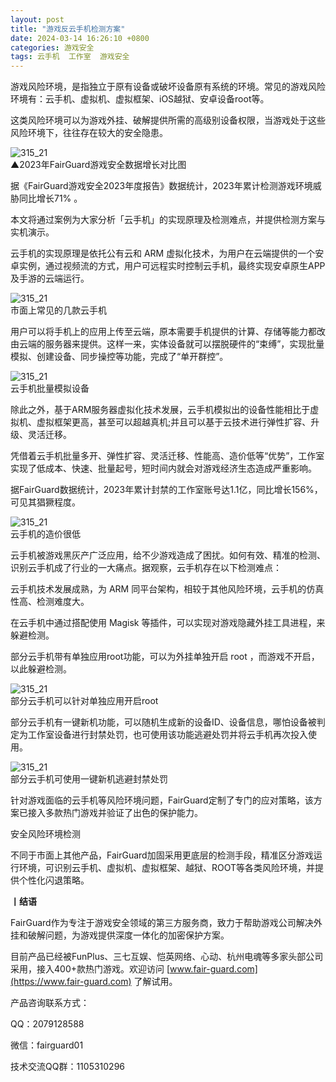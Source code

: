 ```yaml
---
layout: post
title: "游戏反云手机检测方案"
date: 2024-03-14 16:26:10 +0800
categories: 游戏安全
tags: 云手机  工作室  游戏安全
---
```


游戏风险环境，是指独立于原有设备或破坏设备原有系统的环境。常见的游戏风险环境有：云手机、虚拟机、虚拟框架、iOS越狱、安卓设备root等。<!-- more -->  

这类风险环境可以为游戏外挂、破解提供所需的高级别设备权限，当游戏处于这些风险环境下，往往存在较大的安全隐患。  

![315_21](/assets/res/202103/2023游戏安全风险.png)  
▲2023年FairGuard游戏安全数据增长对比图  

据《FairGuard游戏安全2023年度报告》数据统计，2023年累计检测游戏环境威胁同比增长71% 。  

本文将通过案例为大家分析「云手机」的实现原理及检测难点，并提供检测方案与实机演示。  

云手机的实现原理是依托公有云和 ARM 虚拟化技术，为用户在云端提供的一个安卓实例，通过视频流的方式，用户可远程实时控制云手机，最终实现安卓原生APP及手游的云端运行。  

![315_21](/assets/res/202103/云手机.png)  
市面上常见的几款云手机  

用户可以将手机上的应用上传至云端，原本需要手机提供的计算、存储等能力都改由云端的服务器来提供。这样一来，实体设备就可以摆脱硬件的“束缚”，实现批量模拟、创建设备、同步操控等功能，完成了“单开群控”。  

![315_21](/assets/res/202103/云手机多开.png)  
云手机批量模拟设备  

除此之外，基于ARM服务器虚拟化技术发展，云手机模拟出的设备性能相比于虚拟机、虚拟框架更高，甚至可以超越真机;并且可以基于云技术进行弹性扩容、升级、灵活迁移。  

凭借着云手机批量多开、弹性扩容、灵活迁移、性能高、造价低等“优势”，工作室实现了低成本、快速、批量起号，短时间内就会对游戏经济生态造成严重影响。  

据FairGuard数据统计，2023年累计封禁的工作室账号达1.1亿，同比增长156%，可见其猖獗程度。  

![315_21](/assets/res/202103/云手机费用.png)  
云手机的造价很低  

云手机被游戏黑灰产广泛应用，给不少游戏造成了困扰。如何有效、精准的检测、识别云手机成了行业的一大痛点。据观察，云手机存在以下检测难点：  

云手机技术发展成熟，为 ARM 同平台架构，相较于其他风险环境，云手机的仿真性高、检测难度大。  

在云手机中通过搭配使用 Magisk 等插件，可以实现对游戏隐藏外挂工具进程，来躲避检测。  

部分云手机带有单独应用root功能，可以为外挂单独开启 root ，而游戏不开启，以此躲避检测。  

![315_21](/assets/res/202103/单独应用root.png)  
部分云手机可以针对单独应用开启root  

部分云手机有一键新机功能，可以随机生成新的设备ID、设备信息，哪怕设备被判定为工作室设备进行封禁处罚，也可使用该功能逃避处罚并将云手机再次投入使用。  

![315_21](/assets/res/202103/一键新机.png)  
部分云手机可使用一键新机逃避封禁处罚  

针对游戏面临的云手机等风险环境问题，FairGuard定制了专门的应对策略，该方案已接入多款热门游戏并验证了出色的保护能力。  

安全风险环境检测  

不同于市面上其他产品，FairGuard加固采用更底层的检测手段，精准区分游戏运行环境，可识别云手机、虚拟机、虚拟框架、越狱、ROOT等各类风险环境，并提供个性化闪退策略。  


**丨结语**  

FairGuard作为专注于游戏安全领域的第三方服务商，致力于帮助游戏公司解决外挂和破解问题，为游戏提供深度一体化的加密保护方案。  

目前产品已经被FunPlus、三七互娱、恺英网络、心动、杭州电魂等多家头部公司采用，接入400+款热门游戏。欢迎访问 [www.fair-guard.com](https://www.fair-guard.com) 了解试用。    

产品咨询联系方式：  

QQ：2079128588  

微信：fairguard01  

技术交流QQ群：1105310296  